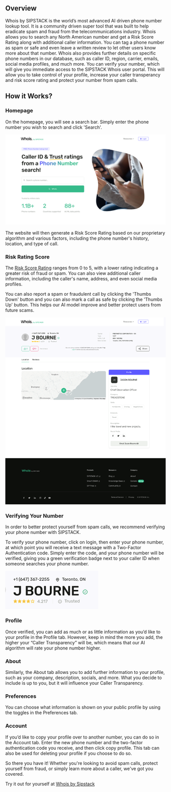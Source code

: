 ## Overview ##

Whois by SIPSTACK is the world’s most advanced AI driven phone number lookup tool. It is a community driven super tool that was built to help eradicate spam and fraud from the telecommunications industry. Whois allows you to search any North American number and get a Risk Score Rating along with additional caller information. You can tag a phone number as spam or safe and even leave a written review to let other users know more about that number. Whois also provides further details on specific phone numbers in our database, such as caller ID, region, carrier, emails, social media profiles, and much more. You can verify your number, which will give you immediate access to the SIPSTACK Whois user portal. This will allow you to take control of your profile, increase your caller transperancy and risk score rating and protect your number from spam calls.

## How it Works?

### Homepage

On the homepage, you will see a search bar. Simply enter the phone number you wish to search and click 'Search'. 

![Whois by SIPSTACK homepage.](./whois_home.png 'Whois Home Page')

The website will then generate a Risk Score Rating based on our proprietary algorithm and various factors, including the phone number's history, location, and type of call.

### Risk Rating Score

The [Risk Score Rating](https://www.sipstack.com/resources/knowledge-base/general/risk-score/) ranges from 0 to 5, with a lower rating indicating a greater risk of fraud or spam. You can also view additional caller information, including the caller's name, address, and even social media profiles.

You can also report a spam or fraudulent call by clicking the 'Thumbs Down' button and you can also mark a call as safe by clicking the 'Thumbs Up' button. This helps our AI model improve and better protect users from future scams.
 
![Whois Search](./Whois_search.png 'Whois Search Page')

### Verifying Your Number

In order to better protect yourself from spam calls, we recommend verifying your phone number with SIPSTACK.

To verify your phone number, click on login, then enter your phone number, at which point you will receive a text message with a Two-Factor Authentication code. Simply enter the code, and your phone number will be verified, giving you a green verification badge next to your caller ID when someone searches your phone number.

![Verified Badge](./whois_verified_badge.png 'verified badge')
 
### Profile

Once verified, you can add as much or as little information as you’d like to your profile in the Profile tab. However, keep in mind the more you add, the higher your “Caller Transparency” will be, which means that our AI algorithm will rate your phone number higher. 
 
### About

Similarly, the About tab allows you to add further information to your profile, such as your company, description, socials, and more. What you decide to include is up to you, but it will influence your Caller Transparency. 
 

### Preferences

You can choose what information is shown on your public profile by using the toggles in the Preferences tab.
 

### Account

If you’d like to copy your profile over to another number, you can do so in the Account tab. Enter the new phone number and the two-factor authentication code you receive, and then click copy profile.
This tab can also be used for deleting your profile if you choose to do so. 
 
So there you have it! Whether you're looking to avoid spam calls, protect yourself from fraud, or simply learn more about a caller, we've got you covered.

Try it out for yourself at [Whois by Sipstack](https://whois.sipstack.com)
